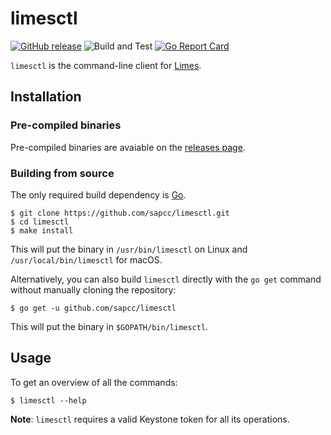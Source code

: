 # limesctl

[![GitHub release](https://img.shields.io/github/release/sapcc/limesctl.svg)](https://github.com/sapcc/limesctl/releases/latest)
![Build and Test](https://github.com/sapcc/limesctl/workflows/Build%20and%20Test/badge.svg)
[![Go Report Card](https://goreportcard.com/badge/github.com/sapcc/limesctl)](https://goreportcard.com/report/github.com/sapcc/limesctl)

`limesctl` is the command-line client for [Limes](https://github.com/sapcc/limes).

## Installation

### Pre-compiled binaries

Pre-compiled binaries are avaiable on the [releases
page](https://github.com/sapcc/limesctl/releases/latest).

### Building from source

The only required build dependency is [Go](https://golang.org/).

```
$ git clone https://github.com/sapcc/limesctl.git
$ cd limesctl
$ make install
```

This will put the binary in `/usr/bin/limesctl` on Linux and
`/usr/local/bin/limesctl` for macOS.

Alternatively, you can also build `limesctl` directly with the `go get` command
without manually cloning the repository:

```
$ go get -u github.com/sapcc/limesctl
```

This will put the binary in `$GOPATH/bin/limesctl`.

## Usage

To get an overview of all the commands:

```
$ limesctl --help
```

**Note**: `limesctl` requires a valid Keystone token for all its operations.
